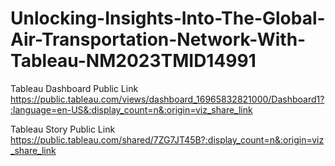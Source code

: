 # Unlocking-Insights-Into-The-Global-Air-Transportation-Network-With-Tableau-NM2023TMID14991

Tableau Dashboard Public Link
https://public.tableau.com/views/dashboard_16965832821000/Dashboard1?:language=en-US&:display_count=n&:origin=viz_share_link

Tableau Story Public Link
https://public.tableau.com/shared/7ZG7JT45B?:display_count=n&:origin=viz_share_link
